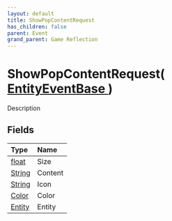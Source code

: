 ```yaml
---
layout: default
title: ShowPopContentRequest
has_children: false
parent: Event
grand_parent: Game Reflection
---
```

# ShowPopContentRequest( [ EntityEventBase ](/docs/game-reflection/events/entity_event_base) )
Description 

## Fields

| Type | Name |
|:-------------|:--------------|
| [float](/docs/game-reflection/components/float) | Size |
| [String](/docs/game-reflection/components/string) | Content |
| [String](/docs/game-reflection/components/string) | Icon |
| [Color](/docs/game-reflection/classes/color) | Color |
| [Entity](/docs/game-reflection/classes/entity) | Entity |

